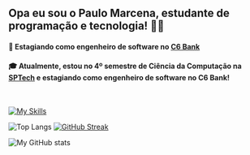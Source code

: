 
## Opa eu sou o Paulo Marcena, estudante de programação e tecnologia! 👋🏽

#### 🚀 Estagiando como engenheiro de software no [C6 Bank](https://www.c6bank.com.br/)
#### 🎓 Atualmente, estou no 4º semestre de Ciência da Computação na [SPTech](https://www.sptech.school/) e estagiando como engenheiro de software no C6 Bank! 

<br>

[![My Skills](https://skillicons.dev/icons?i=java,kotlin,mysql,postgresql,aws,js,docker)](https://skillicons.dev)

![Top Langs](https://github-readme-stats.vercel.app/api/top-langs/?username=paulo07marcena&theme=transparent&layout=compact&show_icons=true&hide_border=true&card_width=250)
[![GitHub Streak](https://streak-stats.demolab.com?user=paulo07marcena&hide_border=true&theme=transparent)](https://git.io/streak-stats)

![My GitHub stats](https://github-readme-stats.vercel.app/api?username=paulo07marcena&theme=transparent&show_icons=true&hide_border=true&card_width=250)
  
